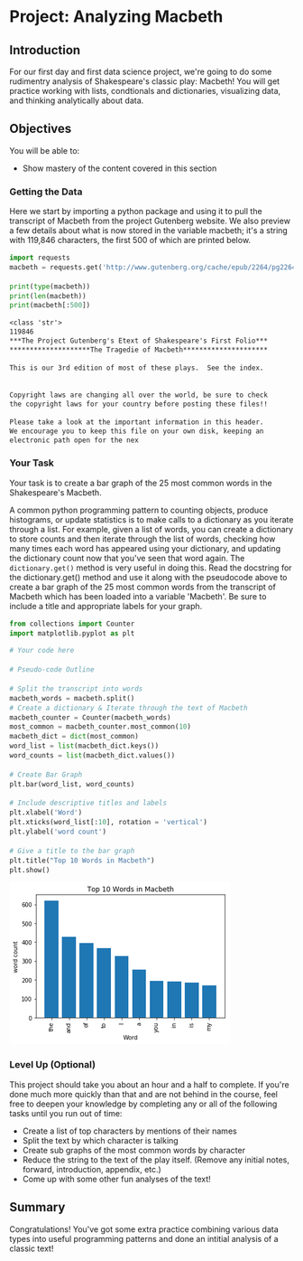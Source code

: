 
# Project: Analyzing Macbeth

## Introduction
For our first day and first data science project, we're going to do some rudimentry analysis of Shakespeare's classic play: Macbeth! You will get practice working with lists, condtionals and dictionaries, visualizing data, and thinking analytically about data.

## Objectives
You will be able to:
* Show mastery of the content covered in this section

### Getting the Data
Here we start by importing a python package and using it to pull the transcript of Macbeth from the project Gutenberg website. We also preview a few details about what is now stored in the variable macbeth; it's a string with 119,846 characters, the first 500 of which are printed below. 


```python
import requests
macbeth = requests.get('http://www.gutenberg.org/cache/epub/2264/pg2264.txt').text

print(type(macbeth))
print(len(macbeth))
print(macbeth[:500])
```

    <class 'str'>
    119846
    ﻿***The Project Gutenberg's Etext of Shakespeare's First Folio***
    ********************The Tragedie of Macbeth*********************
    
    This is our 3rd edition of most of these plays.  See the index.
    
    
    Copyright laws are changing all over the world, be sure to check
    the copyright laws for your country before posting these files!!
    
    Please take a look at the important information in this header.
    We encourage you to keep this file on your own disk, keeping an
    electronic path open for the nex


### Your Task

Your task is to create a bar graph of the 25 most common words in the Shakespeare's Macbeth.  


A common python programming pattern to counting objects, produce histograms, or update statistics is to make calls to a dictionary as you iterate through a list. For example, given a list of words, you can create a dictionary to store counts and then iterate through the list of words, checking how many times each word has appeared using your dictionary, and updating the dictionary count now that you've seen that word again. The `dictionary.get()` method is very useful in doing this. Read the docstring for the dictionary.get() method and use it along with the pseudocode above to create a bar graph of the 25 most common words from the transcript of Macbeth which has been loaded into a variable 'Macbeth'. Be sure to include a title and appropriate labels for your graph.


```python
from collections import Counter
import matplotlib.pyplot as plt
```


```python
# Your code here

# Pseudo-code Outline

# Split the transcript into words
macbeth_words = macbeth.split()
# Create a dictionary & Iterate through the text of Macbeth
macbeth_counter = Counter(macbeth_words)
most_common = macbeth_counter.most_common(10)
macbeth_dict = dict(most_common)
word_list = list(macbeth_dict.keys())
word_counts = list(macbeth_dict.values())

# Create Bar Graph
plt.bar(word_list, word_counts)

# Include descriptive titles and labels
plt.xlabel('Word')
plt.xticks(word_list[:10], rotation = 'vertical')
plt.ylabel('word count')

# Give a title to the bar graph
plt.title("Top 10 Words in Macbeth")
plt.show()
```


![png](index_files/index_7_0.png)


### Level Up (Optional)
This project should take you about an hour and a half to complete. If you're done much more quickly than that and are not behind in the course, feel free to deepen your knowledge by completing any or all of the following tasks until you run out of time:
* Create a list of top characters by mentions of their names 
* Split the text by which character is talking
* Create sub graphs of the most common words by character
* Reduce the string to the text of the play itself. (Remove any initial notes, forward, introduction, appendix, etc.)
* Come up with some other fun analyses of the text!

## Summary
Congratulations! You've got some extra practice combining various data types into useful programming patterns and done an intitial analysis of a classic text!
